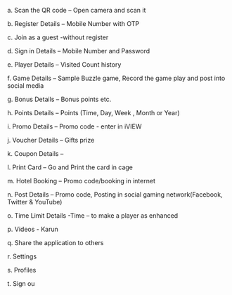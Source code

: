 a. Scan the QR code – Open camera and scan it

b. Register Details – Mobile Number with OTP

c. Join as a guest -without register

d. Sign in Details – Mobile Number and Password

e. Player Details – Visited Count history

f. Game Details – Sample Buzzle game, Record the game play and post into social media

g. Bonus Details – Bonus points etc.

h. Points Details – Points (Time, Day, Week , Month or Year)

i. Promo Details – Promo code - enter in iVIEW

j. Voucher Details – Gifts prize

k. Coupon Details –

l. Print Card – Go and Print the card in cage

m. Hotel Booking – Promo code/booking in internet

n. Post Details – Promo code, Posting in social gaming network(Facebook, Twitter & YouTube)

o. Time Limit Details -Time – to make a player as enhanced

p. Videos - Karun

q. Share the application to others

r. Settings

s. Profiles

t. Sign ou
